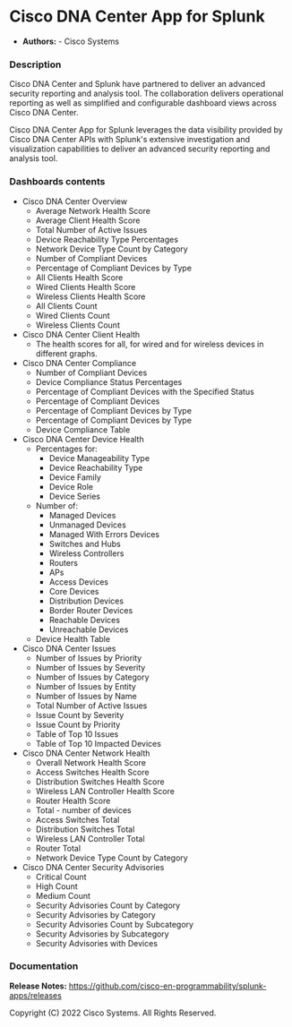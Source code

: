
Cisco DNA Center App for Splunk
===============================

* **Authors:** - Cisco Systems

### Description ###

Cisco DNA Center and Splunk have partnered to deliver an advanced
security reporting and analysis tool. The collaboration delivers
operational reporting as well as simplified and configurable dashboard
views across Cisco DNA Center.

Cisco DNA Center App for Splunk leverages the data visibility provided
by Cisco DNA Center APIs with Splunk's extensive investigation and visualization
capabilities to deliver an advanced security reporting and analysis tool.


### Dashboards contents ###

- Cisco DNA Center Overview
    * Average Network Health Score
    * Average Client Health Score
    * Total Number of Active Issues
    * Device Reachability Type Percentages
    * Network Device Type Count by Category
    * Number of Compliant Devices
    * Percentage of Compliant Devices by Type
    * All Clients Health Score
    * Wired Clients Health Score
    * Wireless Clients Health Score
    * All Clients Count
    * Wired Clients Count
    * Wireless Clients Count
- Cisco DNA Center Client Health
    * The health scores for all, for wired and for wireless devices in different graphs.
- Cisco DNA Center Compliance
    * Number of Compliant Devices
    * Device Compliance Status Percentages
    * Percentage of Compliant Devices with the Specified Status
    * Percentage of Compliant Devices
    * Percentage of Compliant Devices by Type
    * Percentage of Compliant Devices by Type
    * Device Compliance Table
- Cisco DNA Center Device Health
    * Percentages for:
        - Device Manageability Type
        - Device Reachability Type
        - Device Family
        - Device Role
        - Device Series
    * Number of:
        - Managed Devices
        - Unmanaged Devices
        - Managed With Errors Devices
        - Switches and Hubs
        - Wireless Controllers
        - Routers
        - APs
        - Access Devices
        - Core Devices
        - Distribution Devices
        - Border Router Devices
        - Reachable Devices
        - Unreachable Devices
    * Device Health Table
- Cisco DNA Center Issues
    * Number of Issues by Priority
    * Number of Issues by Severity
    * Number of Issues by Category
    * Number of Issues by Entity
    * Number of Issues by Name
    * Total Number of Active Issues
    * Issue Count by Severity
    * Issue Count by Priority
    * Table of Top 10 Issues
    * Table of Top 10 Impacted Devices
- Cisco DNA Center Network Health
    * Overall Network Health Score
    * Access Switches Health Score
    * Distribution Switches Health Score
    * Wireless LAN Controller Health Score
    * Router Health Score
    * Total - number of devices
    * Access Switches Total
    * Distribution Switches Total
    * Wireless LAN Controller Total
    * Router Total
    * Network Device Type Count by Category
- Cisco DNA Center Security Advisories
    * Critical Count
    * High Count
    * Medium Count
    * Security Advisories Count by Category
    * Security Advisories by Category
    * Security Advisories Count by Subcategory
    * Security Advisories by Subcategory
    * Security Advisories with Devices

### Documentation ###

**Release Notes:** https://github.com/cisco-en-programmability/splunk-apps/releases

Copyright (C) 2022 Cisco Systems. All Rights Reserved.
